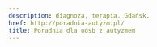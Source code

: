 ```yaml
---
description: diagnoza, terapia. Gdańsk.
href: http://poradnia-autyzm.pl/
title: Poradnia dla oósb z autyzmem
---
```

